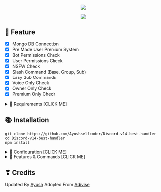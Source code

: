 <p align="center">
<img src="https://capsule-render.vercel.app/api?type=waving&color=gradient&height=200&section=header&text=Yashoda&fontSize=80&fontAlignY=35&animation=twinkling&fontColor=gradient"/> </a> 
</p>

<p align="center"> 
  <a href="https://discord.gg/P6DNKS96TE" target="_blank"> <img src="https://discordapp.com/api/guilds/975757167950962768/widget.png?style=banner2"/> </a> 
</p>


## 📑 Feature
- [x] Mongo DB Connection
- [x] Pre Made User Premium System
- [x] Bot Permissions Check
- [x] User Permissions Check
- [x] NSFW Check
- [x] Slash Command (Base, Group, Sub)
- [x] Easy Sub Commands
- [x] Voice Only Check
- [x] Owner Only Check
- [x] Premium Only Check

<details><summary>📎 Requirements [CLICK ME]</summary>
<p>

## 📎 Requirements

- [x] Node.js v16+ **[Download](https://nodejs.org/en/download/)**
- [x] Discord Bot Token **[Guide](https://discordjs.guide/preparations/setting-up-a-bot-application.html#creating-your-bot)**
- [x] MongoDB **[Download](https://www.mongodb.com/try/download/community)** (Download & install = Finish!) [Toturial](https://youtu.be/BY5paXi4NF8)


</p>
</details>

## 📚 Installation

```
git clone https://github.com/Ayushselfcoder/Discord-v14-best-handler
cd Discord-v14-best-handler
npm install
```

<details><summary>📄 Configuration [CLICK ME]</summary>
<p>

## 📄 Configuration

Copy or Rename `.env.example` to `.env` and fill out the values:

```.env
# Bot
TOKEN=REPLACE_HERE
EMBED_COLOR=#000001

# Dev
OWNER_ID=REPLACE_HERE

# Database
MONGO_URI=

#Webhook Logs Link
error=
join=
leave=
```
After installation or finishes all you can use `npm run start` to run the bot

</p>
</details>

<details><summary>🔩 Features & Commands [CLICK ME]</summary>
<p>

## 🔩 Commands

> Note: The default prefix is '/'

💬 **Utility**
- Ping (/ping)
- Help (/help)


💎 **Premium Commands!**
- Generate (/premium generate [plan] [amount]) // (OWNER ONLY)
- Redeem (/redeem [code])
- Remove (/premium remove [mention]) // (OWNER ONLY)

</p>
</details>



## ❣ Credits
Updated By [Ayush](https://github.com/Ayushselfcoder)
Adopted From [Adivise](https://github.com/Adivise)
